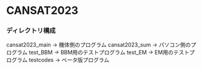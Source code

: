 # CANSAT2023
### ディレクトリ構成
cansat2023_main -> 機体側のプログラム
cansat2023_sum -> パソコン側のプログラム
test_BBM -> BBM用のテストプログラム
test_EM -> EM用のテストプログラム
testcodes -> ベータ版プログラム